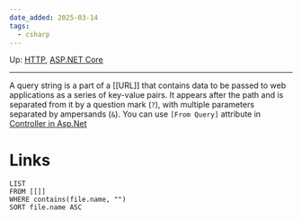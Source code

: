 ```yaml
---
date_added: 2025-03-14
tags:
  - csharp
---
```

Up: [HTTP](HTTP.md), [ASP.NET Core](ASP.NET%20Core.md)
___
 A query string is a part of a [[URL]] that contains data to be passed to web applications as a series of key-value pairs. It appears after the path and is separated from it by a question mark (`?`), with multiple parameters separated by ampersands (`&`). You can use `[From Query]` attribute in [Controller in Asp.Net](Controller%20in%20Asp.Net.md)
# Links
```dataview
LIST
FROM [[]]
WHERE contains(file.name, "")
SORT file.name ASC
```
